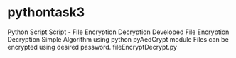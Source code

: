 # pythontask3

Python Script
Script - File Encryption Decryption
Developed File Encryption Decryption Simple Algorithm using python pyAedCrypt module Files can be encrypted using desired password. fileEncryptDecrypt.py
